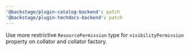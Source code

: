 ```yaml
---
'@backstage/plugin-catalog-backend': patch
'@backstage/plugin-techdocs-backend': patch
---
```


Use more restrictive `ResourcePermission` type for `visibilityPermission` property on collator and collator factory.

